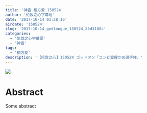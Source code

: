 ```yaml
---
title: '神舌 相方爱 150524'
author: '伦敦之心字幕组'
date: '2017-10-14 03:28:16'
airdate: '150524'
slug: '2017-10-14_godtongue_150524_85d3108c'
categories: 
  - '伦敦之心字幕组'
  - '神舌'
tags: 
  - '相方爱'
description: '【伦敦之心】150524 ゴッドタン「コンビ愛確かめ選手権」'
---
```


![](https://i.imgur.com/mnG47Dn.jpg)
# Abstract
Some abstract
